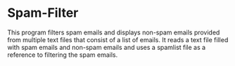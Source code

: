 # Spam-Filter
This program filters spam emails and displays non-spam emails provided from multiple text files that consist of a list of emails. It reads a text file filled with spam emails and non-spam emails and uses a spamlist file as a reference to filtering the spam emails. 
